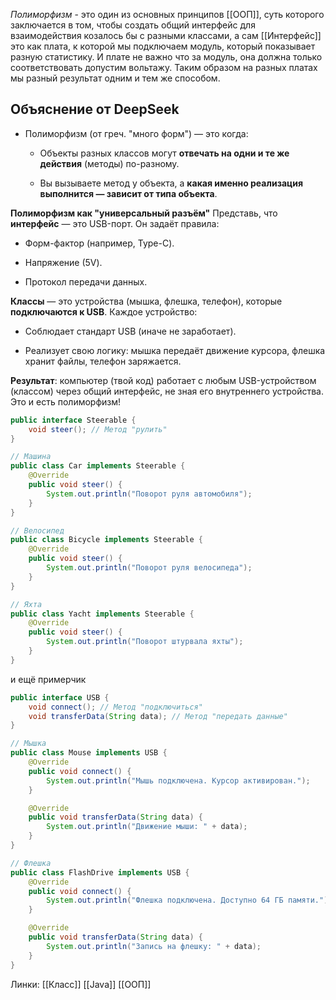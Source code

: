 *Полиморфизм* - это один из основных принципов [[ООП]], суть которого заключается в том, чтобы создать общий интерфейс для взаимодействия козалось бы с разными классами, а сам [[Интерфейс]] это как плата, к которой мы подключаем модуль, который показывает разную статистику. И плате не важно что за модуль, она должна только соответствовать допустим вольтажу. Таким образом на разных платах мы разный результат одним и тем же способом.

## Объяснение от DeepSeek

- Полиморфизм (от греч. "много форм") — это когда:
    
    - Объекты разных классов могут **отвечать на одни и те же действия** (методы) по-разному.
        
    - Вы вызываете метод у объекта, а **какая именно реализация выполнится — зависит от типа объекта**.

**Полиморфизм как "универсальный разъём"**
Представь, что **интерфейс** — это USB-порт. Он задаёт правила:

- Форм-фактор (например, Type-C).
    
- Напряжение (5V).
    
- Протокол передачи данных.
    

**Классы** — это устройства (мышка, флешка, телефон), которые **подключаются к USB**. Каждое устройство:

- Соблюдает стандарт USB (иначе не заработает).
    
- Реализует свою логику: мышка передаёт движение курсора, флешка хранит файлы, телефон заряжается.
    

**Результат**: компьютер (твой код) работает с любым USB-устройством (классом) через общий интерфейс, не зная его внутреннего устройства. Это и есть полиморфизм!

```java
public interface Steerable {
    void steer(); // Метод "рулить"
}

// Машина
public class Car implements Steerable {
    @Override
    public void steer() {
        System.out.println("Поворот руля автомобиля");
    }
}

// Велосипед
public class Bicycle implements Steerable {
    @Override
    public void steer() {
        System.out.println("Поворот руля велосипеда");
    }
}

// Яхта
public class Yacht implements Steerable {
    @Override
    public void steer() {
        System.out.println("Поворот штурвала яхты");
    }
}
```

и ещё примерчик

```java
public interface USB {
    void connect(); // Метод "подключиться"
    void transferData(String data); // Метод "передать данные"
}

// Мышка
public class Mouse implements USB {
    @Override
    public void connect() {
        System.out.println("Мышь подключена. Курсор активирован.");
    }

    @Override
    public void transferData(String data) {
        System.out.println("Движение мыши: " + data);
    }
}

// Флешка
public class FlashDrive implements USB {
    @Override
    public void connect() {
        System.out.println("Флешка подключена. Доступно 64 ГБ памяти.");
    }

    @Override
    public void transferData(String data) {
        System.out.println("Запись на флешку: " + data);
    }
}
```


Линки:
[[Класс]]
[[Java]]
[[ООП]]